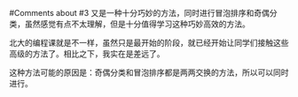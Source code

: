 #Comments about #3
又是一种十分巧妙的方法，同时进行冒泡排序和奇偶分类，虽然感觉有点不太理解，但是十分值得学习这种巧妙高效的方法。 

北大的编程课就是不一样，虽然只是最开始的阶段，就已经开始让同学们接触这些高级的方法了。相比之下，我实在是差远了。

这种方法可能的原因是：奇偶分类和冒泡排序都是两两交换的方法，所以可以同时进行。
